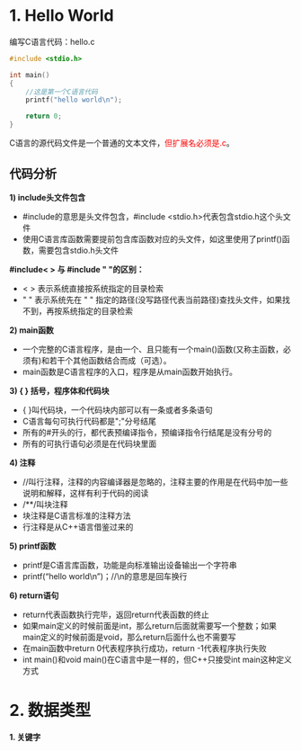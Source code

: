 #  1. Hello World

编写C语言代码：hello.c
```c
#include <stdio.h>

int main()
{
	//这是第一个C语言代码
	printf("hello world\n");

	return 0;
}
```
C语言的源代码文件是一个普通的文本文件，<font color=red>但扩展名必须是.c</font>。
## 代码分析
**1) include头文件包含**
 - #include的意思是头文件包含，#include <stdio.h>代表包含stdio.h这个头文件 
 - 使用C语言库函数需要提前包含库函数对应的头文件，如这里使用了printf()函数，需要包含stdio.h头文件
 
**#include< > 与 #include " "的区别：**
- < > 表示系统直接按系统指定的目录检索
- " " 表示系统先在 " " 指定的路径(没写路径代表当前路径)查找头文件，如果找不到，再按系统指定的目录检索

**2) main函数**
- 一个完整的C语言程序，是由一个、且只能有一个main()函数(又称主函数，必须有)和若干个其他函数结合而成（可选）。
- main函数是C语言程序的入口，程序是从main函数开始执行。

**3) { } 括号，程序体和代码块**
- { }叫代码块，一个代码块内部可以有一条或者多条语句
- C语言每句可执行代码都是";"分号结尾
- 所有的#开头的行，都代表预编译指令，预编译指令行结尾是没有分号的
- 所有的可执行语句必须是在代码块里面

**4) 注释**
- //叫行注释，注释的内容编译器是忽略的，注释主要的作用是在代码中加一些说明和解释，这样有利于代码的阅读
- /**/叫块注释
- 块注释是C语言标准的注释方法
- 行注释是从C++语言借鉴过来的

**5) printf函数**
- printf是C语言库函数，功能是向标准输出设备输出一个字符串
- printf(“hello world\n”)；//\n的意思是回车换行

**6) return语句**
- return代表函数执行完毕，返回return代表函数的终止
- 如果main定义的时候前面是int，那么return后面就需要写一个整数；如果main定义的时候前面是void，那么return后面什么也不需要写
- 在main函数中return 0代表程序执行成功，return -1代表程序执行失败
- int main()和void main()在C语言中是一样的，但C++只接受int main这种定义方式
# 2. 数据类型
**1. 关键字**
